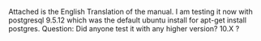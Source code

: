 Attached is the English Translation of the manual.
I am testing it now with postgresql 9.5.12 which was the default ubuntu install for apt-get install postgres.
Question: Did anyone test it with any higher version? 10.X ?
